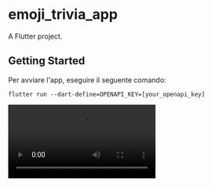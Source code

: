 # emoji_trivia_app

A Flutter project.

## Getting Started

Per avviare l'app, eseguire il seguente comando:

```
flutter run --dart-define=OPENAPI_KEY=[your_openapi_key]
```

<video src="https://github.com/user-attachments/assets/f97b2ca9-d8c2-410a-a095-5cc7a9a427ee" width="300" />

